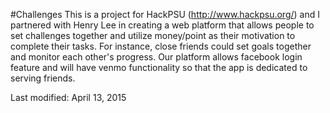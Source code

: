 #Challenges
This is a project for HackPSU (http://www.hackpsu.org/) and I partnered with Henry Lee in creating a web platform that allows people to set challenges together and utilize money/point as their motivation to complete their tasks. For instance, close friends could set goals together and monitor each other's progress. Our platform allows facebook login feature and will have venmo functionality so that the app is dedicated to serving friends.

Last modified: April 13, 2015